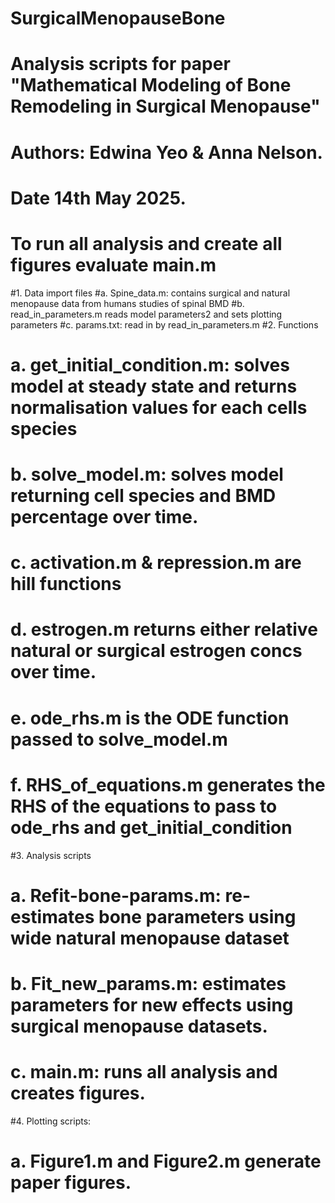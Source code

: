 # SurgicalMenopauseBone
# Analysis scripts for paper "Mathematical Modeling of Bone Remodeling in Surgical Menopause"
# Authors: Edwina Yeo & Anna Nelson. 
# Date 14th May 2025.


# To run all analysis and create all figures evaluate main.m

#1. Data import files
#a. Spine_data.m: contains surgical and natural menopause data from humans studies of spinal BMD
#b. read_in_parameters.m reads model parameters2 and sets plotting parameters
#c. params.txt: read in by read_in_parameters.m
#2. Functions
# a. get_initial_condition.m: solves model at steady state and returns normalisation values for each cells species
# b. solve_model.m: solves model returning cell species and BMD percentage over time. 
# c. activation.m & repression.m are hill functions 
# d. estrogen.m returns either relative natural or surgical estrogen concs over time.
# e. ode_rhs.m is the ODE function passed to solve_model.m
# f. RHS_of_equations.m generates the RHS of the equations to pass to ode_rhs and get_initial_condition
#3. Analysis scripts
#   a. Refit-bone-params.m: re-estimates bone parameters using wide natural menopause dataset
#  b. Fit_new_params.m: estimates parameters for new effects using surgical menopause datasets.
# c. main.m: runs all analysis and creates figures. 
#4. Plotting scripts:
#   a. Figure1.m and Figure2.m generate paper figures. 
